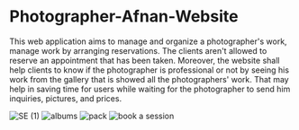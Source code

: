 # Photographer-Afnan-Website

This web application aims to manage and organize a photographer's work, manage work by arranging reservations. The clients aren't allowed to reserve an appointment that has been taken. Moreover, the website shall help clients to know if the photographer is professional or not by seeing his work from the gallery that is showed all the photographers' work.
That may help in saving time for users while waiting for the photographer to send him inquiries, pictures, and prices.

![SE (1)](https://user-images.githubusercontent.com/114115216/223207448-c3245354-c911-4833-b5e4-7d033f734348.jpeg)
![albums](https://user-images.githubusercontent.com/114115216/223207454-070a2732-1c10-415c-a568-7b81828be809.png)
![pack](https://user-images.githubusercontent.com/114115216/223207466-ffdd2298-b5e1-4251-aa24-a174e36dc633.png)
![book a session](https://user-images.githubusercontent.com/114115216/223207484-9de8b02e-2c7f-4d56-98b8-6e1ad07a032b.png)
